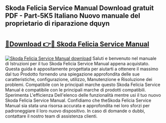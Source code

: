 ## Skoda Felicia Service Manual Download gratuit PDF - Part-5K5 Italiano Nuovo manuale del proprietario di riparazione dquyn

# <h2><a href="http://dfam33.blite.top/?on=Skoda+Felicia+Service+Manual">🔗Download 👉🔴 Skoda Felicia Service Manual</a></h2>

[![Skoda Felicia Service Manual download](https://i.imgur.com/lujVjoI.png)](http://dfam33.blite.top/?on=Skoda+Felicia+Service+Manual)
Saluti e benvenuto nel manuale di Istruzioni per il tuo Skoda Felicia Service Manual appena acquistato. Questa guida è appositamente progettata per aiutarti a ottenere il massimo dal tuo Prodotto fornendo una spiegazione approfondita delle sue caratteristiche, configurazione, utilizzo, Manutenzione e Risoluzione dei problemi. Compatibile con le principali marche questo Skoda Felicia Service Manual è compatibile con le principali marche di prodotti compatibili. Sperimenta L'efficienza Dell'elenco delle funzionalità mentre usi il tuo nuovo Skoda Felicia Service Manual. Confidiamo che theSkoda Felicia Service Manual sia stata una risorsa accurata e approfondita nei loro sforzi per padroneggiare il loro nuovo dispositivo. In caso di domande o dubbi, contattare il nostro team di assistenza clienti.
